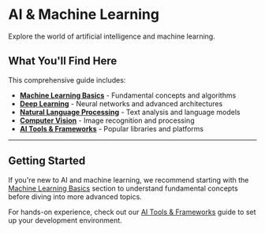 # AI & Machine Learning

Explore the world of artificial intelligence and machine learning.

## What You'll Find Here

This comprehensive guide includes:

- **[Machine Learning Basics](./machine-learning.md)** - Fundamental concepts and algorithms
- **[Deep Learning](./deep-learning.md)** - Neural networks and advanced architectures
- **[Natural Language Processing](./nlp.md)** - Text analysis and language models
- **[Computer Vision](./computer-vision.md)** - Image recognition and processing
- **[AI Tools & Frameworks](./tools.md)** - Popular libraries and platforms

---

## Getting Started

If you're new to AI and machine learning, we recommend starting with the [Machine Learning Basics](./machine-learning.md) section to understand fundamental concepts before diving into more advanced topics.

For hands-on experience, check out our [AI Tools & Frameworks](./tools.md) guide to set up your development environment.
